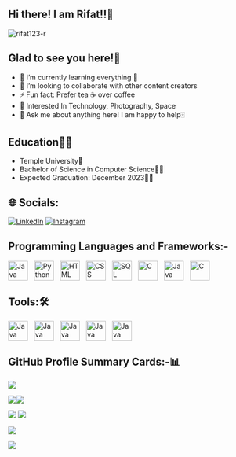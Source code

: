## Hi there! I am Rifat!!👋

<p align="left"> <img src="https://komarev.com/ghpvc/?username=rifat123-r&label=Profile%20views&color=0e75b6&style=flat" alt="rifat123-r" /> </p>
</p>

## Glad to see you here!🤩
- 🌱 I’m currently learning everything 🤣
- 👯 I’m looking to collaborate with other content creators
- ⚡ Fun fact: Prefer tea ☕ over coffee
- 🧩 Interested In Technology, Photography, Space
- 💬 Ask me about anything here! I am happy to help🀄

## Education👨‍🎓
- Temple University🏫
- Bachelor of Science in Computer Science👨‍💻
- Expected Graduation: December 2023👨‍🎓

## 🌐 Socials:
[![LinkedIn](https://img.shields.io/badge/LinkedIn-%230077B5.svg?logo=linkedin&logoColor=white)](https://www.linkedin.com/in/main-rifat-71b025172/) 
[![Instagram](https://img.shields.io/badge/Instagram-%23E4405F.svg?logo=Instagram&logoColor=white)](https://instagram.com/https://www.instagram.com/its_rifathh/)

## Programming Languages and Frameworks:-
<img align="left" alt="Java" width="40px" style="padding-right:10px;" src="https://cdn.jsdelivr.net/gh/devicons/devicon/icons/java/java-original.svg" />
<img align="left" alt="Python" width="40px" style="padding-right:10px;" src="https://cdn.jsdelivr.net/gh/devicons/devicon/icons/python/python-original.svg" />
<img align="left" alt="HTML" width="40px" style="padding-right:10px;" src="https://cdn.jsdelivr.net/gh/devicons/devicon/icons/html5/html5-original.svg" />
<img align="left" alt="CSS" width="40px" style="padding-right:10px;" src="https://cdn.jsdelivr.net/gh/devicons/devicon/icons/css3/css3-original.svg" />
<img align="left" alt="SQL" width="40px" style="padding-right:10px;" src="https://cdn.jsdelivr.net/gh/devicons/devicon/icons/mysql/mysql-original.svg" />
<img align="left" alt="C" width="40px" style="padding-right:10px;" src="https://cdn.jsdelivr.net/gh/devicons/devicon/icons/c/c-original.svg" />
<img align="left" alt="Java" width="40px" style="padding-right:10px;" src="https://cdn.jsdelivr.net/gh/devicons/devicon/icons/spring/spring-original-wordmark.svg" />
<img align="button" alt="C" width="40px" style="padding-right:10px;" src="https://cdn.jsdelivr.net/gh/devicons/devicon/icons/django/django-plain-wordmark.svg" />


## Tools:🛠️
<img align="left" alt="Java" width="40px" style="padding-right:10px;" src="https://cdn.jsdelivr.net/gh/devicons/devicon/icons/git/git-plain-wordmark.svg" />
<img align="left" alt="Java" width="40px" style="padding-right:10px;" src="https://cdn.jsdelivr.net/gh/devicons/devicon/icons/amazonwebservices/amazonwebservices-plain-wordmark.svg" />
<img align="left" alt="Java" width="40px" style="padding-right:10px;"  src="https://cdn.jsdelivr.net/gh/devicons/devicon/icons/linux/linux-original.svg" />
<img align="left" alt="Java" width="40px" style="padding-right:10px;"  src="https://cdn.jsdelivr.net/gh/devicons/devicon/icons/putty/putty-original.svg" />
<img align="button" alt="Java" width="40px" style="padding-right:10px;"  src="https://cdn.jsdelivr.net/gh/devicons/devicon/icons/vscode/vscode-original-wordmark.svg" />
                         
 
## GitHub Profile Summary Cards:-📊
![](http://github-profile-summary-cards.vercel.app/api/cards/profile-details?username=rifat123-r&theme=monokai)

![](http://github-profile-summary-cards.vercel.app/api/cards/repos-per-language?username=rifat123-r&theme=monokai)![](http://github-profile-summary-cards.vercel.app/api/cards/most-commit-language?username=rifat123-r&theme=monokai)

![](http://github-profile-summary-cards.vercel.app/api/cards/stats?username=rifat123-r&theme=monokai) ![](http://github-profile-summary-cards.vercel.app/api/cards/productive-time?username=rifat123-r&theme=monokai&utcOffset=8)

![](https://github-readme-streak-stats.herokuapp.com/?user=rifat123-r&theme=dark&hide_border=false)<br/>

![](https://github-readme-stats.vercel.app/api/top-langs/?username=rifat123-r&theme=dark&hide_border=false&include_all_commits=false&count_private=false&layout=compact)
